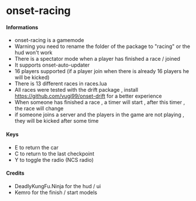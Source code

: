 # onset-racing

#### Informations
* onset-racing is a gamemode
* Warning you need to rename the folder of the package to "racing" or the hud won't work
* There is a spectator mode when a player has finished a race / joined
* It supports onset-auto-updater
* 16 players supported (if a player join when there is already 16 players he will be kicked)
* There is 13 different races in races.lua
* All races were tested with the drift package , install https://github.com/vugi99/onset-drift for a better experience
* When someone has finished a race , a timer will start , after this timer , the race will change
* if someone joins a server and the players in the game are not playing , they will be kicked after some time

#### Keys
* E to return the car
* C to return to the last checkpoint
* Y to toggle the radio (NCS radio)

#### Credits
* DeadlyKungFu.Ninja for the hud / ui
* Kemro for the finish / start models